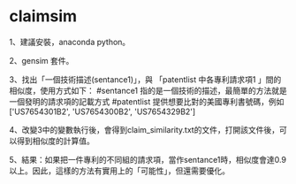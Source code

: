 # claimsim

1、建議安裝，anaconda python。

2、gensim 套件。

3、找出「一個技術描述(sentance1)」，與 「patentlist 中各專利請求項1 」間的相似度，使用方式如下：
#sentance1 指的是一個技術的描述，最簡單的方法就是一個發明的請求項的記載方式
#patentlist 提供想要比對的美國專利書號碼，例如['US7654301B2', 'US7654300B2', 'US7654329B2']

4、改變3中的變數執行後，會得到claim_similarity.txt的文件，打開該文件後，可以得到相似度的計算值。

5、結果：如果把一件專利的不同組的請求項，當作sentance1時，相似度會達0.9以上。因此，這樣的方法有實用上的「可能性」，但還需要優化。
